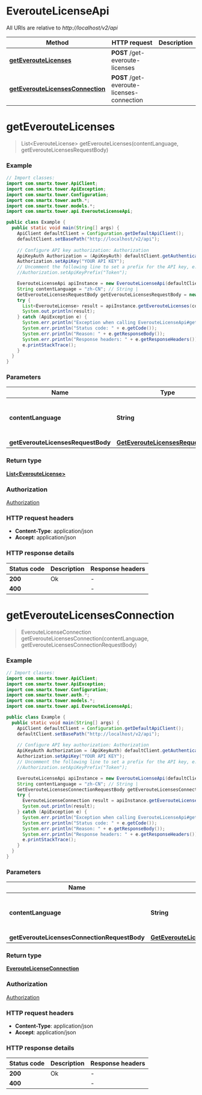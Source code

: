# EverouteLicenseApi

All URIs are relative to *http://localhost/v2/api*

Method | HTTP request | Description
------------- | ------------- | -------------
[**getEverouteLicenses**](EverouteLicenseApi.md#getEverouteLicenses) | **POST** /get-everoute-licenses | 
[**getEverouteLicensesConnection**](EverouteLicenseApi.md#getEverouteLicensesConnection) | **POST** /get-everoute-licenses-connection | 


<a name="getEverouteLicenses"></a>
# **getEverouteLicenses**
> List&lt;EverouteLicense&gt; getEverouteLicenses(contentLanguage, getEverouteLicensesRequestBody)



### Example
```java
// Import classes:
import com.smartx.tower.ApiClient;
import com.smartx.tower.ApiException;
import com.smartx.tower.Configuration;
import com.smartx.tower.auth.*;
import com.smartx.tower.models.*;
import com.smartx.tower.api.EverouteLicenseApi;

public class Example {
  public static void main(String[] args) {
    ApiClient defaultClient = Configuration.getDefaultApiClient();
    defaultClient.setBasePath("http://localhost/v2/api");
    
    // Configure API key authorization: Authorization
    ApiKeyAuth Authorization = (ApiKeyAuth) defaultClient.getAuthentication("Authorization");
    Authorization.setApiKey("YOUR API KEY");
    // Uncomment the following line to set a prefix for the API key, e.g. "Token" (defaults to null)
    //Authorization.setApiKeyPrefix("Token");

    EverouteLicenseApi apiInstance = new EverouteLicenseApi(defaultClient);
    String contentLanguage = "zh-CN"; // String | 
    GetEverouteLicensesRequestBody getEverouteLicensesRequestBody = new GetEverouteLicensesRequestBody(); // GetEverouteLicensesRequestBody | 
    try {
      List<EverouteLicense> result = apiInstance.getEverouteLicenses(contentLanguage, getEverouteLicensesRequestBody);
      System.out.println(result);
    } catch (ApiException e) {
      System.err.println("Exception when calling EverouteLicenseApi#getEverouteLicenses");
      System.err.println("Status code: " + e.getCode());
      System.err.println("Reason: " + e.getResponseBody());
      System.err.println("Response headers: " + e.getResponseHeaders());
      e.printStackTrace();
    }
  }
}
```

### Parameters

Name | Type | Description  | Notes
------------- | ------------- | ------------- | -------------
 **contentLanguage** | **String**|  | [enum: zh-CN, en-US]
 **getEverouteLicensesRequestBody** | [**GetEverouteLicensesRequestBody**](GetEverouteLicensesRequestBody.md)|  |

### Return type

[**List&lt;EverouteLicense&gt;**](EverouteLicense.md)

### Authorization

[Authorization](../README.md#Authorization)

### HTTP request headers

 - **Content-Type**: application/json
 - **Accept**: application/json

### HTTP response details
| Status code | Description | Response headers |
|-------------|-------------|------------------|
**200** | Ok |  -  |
**400** |  |  -  |

<a name="getEverouteLicensesConnection"></a>
# **getEverouteLicensesConnection**
> EverouteLicenseConnection getEverouteLicensesConnection(contentLanguage, getEverouteLicensesConnectionRequestBody)



### Example
```java
// Import classes:
import com.smartx.tower.ApiClient;
import com.smartx.tower.ApiException;
import com.smartx.tower.Configuration;
import com.smartx.tower.auth.*;
import com.smartx.tower.models.*;
import com.smartx.tower.api.EverouteLicenseApi;

public class Example {
  public static void main(String[] args) {
    ApiClient defaultClient = Configuration.getDefaultApiClient();
    defaultClient.setBasePath("http://localhost/v2/api");
    
    // Configure API key authorization: Authorization
    ApiKeyAuth Authorization = (ApiKeyAuth) defaultClient.getAuthentication("Authorization");
    Authorization.setApiKey("YOUR API KEY");
    // Uncomment the following line to set a prefix for the API key, e.g. "Token" (defaults to null)
    //Authorization.setApiKeyPrefix("Token");

    EverouteLicenseApi apiInstance = new EverouteLicenseApi(defaultClient);
    String contentLanguage = "zh-CN"; // String | 
    GetEverouteLicensesConnectionRequestBody getEverouteLicensesConnectionRequestBody = new GetEverouteLicensesConnectionRequestBody(); // GetEverouteLicensesConnectionRequestBody | 
    try {
      EverouteLicenseConnection result = apiInstance.getEverouteLicensesConnection(contentLanguage, getEverouteLicensesConnectionRequestBody);
      System.out.println(result);
    } catch (ApiException e) {
      System.err.println("Exception when calling EverouteLicenseApi#getEverouteLicensesConnection");
      System.err.println("Status code: " + e.getCode());
      System.err.println("Reason: " + e.getResponseBody());
      System.err.println("Response headers: " + e.getResponseHeaders());
      e.printStackTrace();
    }
  }
}
```

### Parameters

Name | Type | Description  | Notes
------------- | ------------- | ------------- | -------------
 **contentLanguage** | **String**|  | [enum: zh-CN, en-US]
 **getEverouteLicensesConnectionRequestBody** | [**GetEverouteLicensesConnectionRequestBody**](GetEverouteLicensesConnectionRequestBody.md)|  |

### Return type

[**EverouteLicenseConnection**](EverouteLicenseConnection.md)

### Authorization

[Authorization](../README.md#Authorization)

### HTTP request headers

 - **Content-Type**: application/json
 - **Accept**: application/json

### HTTP response details
| Status code | Description | Response headers |
|-------------|-------------|------------------|
**200** | Ok |  -  |
**400** |  |  -  |

